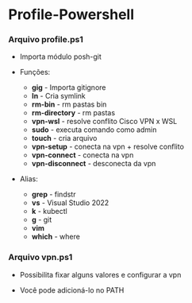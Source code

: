 # Profile-Powershell

### Arquivo profile.ps1

- Importa módulo posh-git
- Funções:
    - **gig** - Importa gitignore
    - **ln** - Cria symlink
    - **rm-bin** - rm pastas bin
    - **rm-directory** - rm pastas
    - **vpn-wsl** - resolve conflito Cisco VPN x WSL
    - **sudo** - executa comando como admin
    - **touch** - cria arquivo
    - **vpn-setup** - conecta na vpn + resolve conflito
    - **vpn-connect** - conecta na vpn
    - **vpn-disconnect** - desconecta da vpn

- Alias:
    - **grep** - findstr
    - **vs** - Visual Studio 2022
    - **k** - kubectl
    - **g** - git
    - **vim**
    - **which** - where

### Arquivo vpn.ps1

- Possibilita fixar alguns valores e configurar a vpn

- Você pode adicioná-lo no PATH